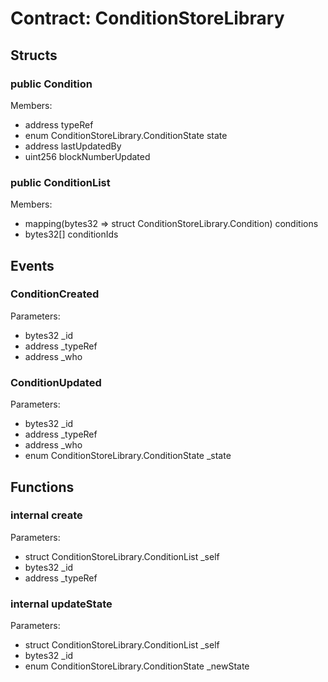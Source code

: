 
# Contract: ConditionStoreLibrary


## Structs

### public Condition
Members:
* address typeRef
* enum ConditionStoreLibrary.ConditionState state
* address lastUpdatedBy
* uint256 blockNumberUpdated

### public ConditionList
Members:
* mapping(bytes32 => struct ConditionStoreLibrary.Condition) conditions
* bytes32[] conditionIds

## Events

###  ConditionCreated
Parameters:
* bytes32 _id
* address _typeRef
* address _who

###  ConditionUpdated
Parameters:
* bytes32 _id
* address _typeRef
* address _who
* enum ConditionStoreLibrary.ConditionState _state

## Functions

### internal create
Parameters:
* struct ConditionStoreLibrary.ConditionList _self
* bytes32 _id
* address _typeRef

### internal updateState
Parameters:
* struct ConditionStoreLibrary.ConditionList _self
* bytes32 _id
* enum ConditionStoreLibrary.ConditionState _newState

